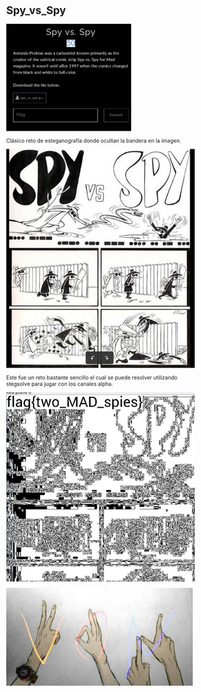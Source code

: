 # Spy_vs_Spy

![CTF](img/1.jpg)

Clásico reto de esteganografía donde ocultan la bandera en la imagen.

![CTF](img/2.jpg)

Este fue un reto bastante sencillo el cual se puede resolver utilizando stegsolve para jugar con los canales alpha.

![CTF](img/3.jpg)

![VON](../../von.jpg)